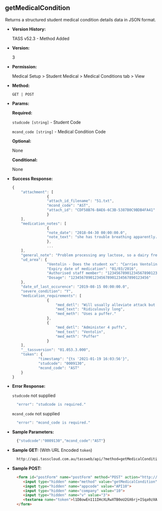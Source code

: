 **getMedicalCondition**
----
  Returns a structured student medical condition details data in JSON format.
  
* **Version History:**

  TASS v52.3 - Method Added

* **Version:**

  3

* **Permission:**

  Medical Setup > Student Medical > Medical Conditions tab > View

* **Method:**

  `GET | POST`
  
*  **Params:**

   **Required:**
 
   `studcode [string]` - Student Code

   `mcond_code [string]` - Medical Condition Code

   **Optional:**

   None

   **Conditional:**

   None

* **Success Response:**

    ```javascript
	{
		"attachment": [
					{
					"attach_id_filename": "51.txt",
					"mcond_code": "AST",
					"attach_id": "CDF58B76-BAE6-6C3B-5387B0C9BDB4FA41"
					}
		],
		"medication_notes": [
					{
					"note_date": "2018-04-30 00:00:00.0",
					"note_text": "she has trouble breathing apparently."
					},
					...
		],
		"general_note": "Problem processing any lactose, so a dairy free diet",
		"ud_area": {
					"Ventolin - Does the student xx": "Carries Ventolin with her at all times when she remembers xx",
					"Expiry date of medication": "01/03/2016",
					"Authorised staff member": "123456789012345678901234567890123456789012345678901234567890",
					"Dosage": "123456789012345678901234567890123456"
		},
		"date_of_last_occurence": "2019-08-15 00:00:00.0",
		"severe_condition": "Y",
		"medication_requirements": [
					{
						"med_detl": "Will usually alleviate attack but it may not.",
						"med_text": "Ridiculously long",
						"med_meth": "Uses a puffer."
					},
					{
						"med_detl": "Administer 4 puffs",
						"med_text": "Ventolin",
						"med_meth": "Puffer"
					}
		],
		"__tassversion": "01.053.3.000",
		"token": {
				"timestamp": "{ts '2021-01-19 16:03:56'}",
				"studcode": "0009130",
				"mcond_code": "AST"
		}
	}
    ```
 
* **Error Response:**

    `studcode` not supplied
    ```javascript
      "error": "studcode is required."
    ```

    `mcond_code` not supplied
    ```javascript
      "error": "mcond_code is required."
    ```

* **Sample Parameters:**

  ```javascript
    {"studcode":"0009130","mcond_code":"AST"}
  ```

* **Sample GET:** (With URL Encoded `token`)

  ```HTML
    http://api.tasscloud.com.au/tassweb/api/?method=getMedicalCondition&appcode=API10&company=10&v=3&token=l1D8owEn111IHcXLRwXTB0oU2GX6rj%2BISqa9zXA8We3J3mwgjW5pdUvFK3%2FIZ4mJ4bMyfKTmEoup%2B3tTE9GeLQ%3D%3D
  ```
  
* **Sample POST:**

  ```HTML
    <form id="postForm" name="postForm" method="POST" action="http://api.tasscloud.com.au/tassweb/api/">
       <input type="hidden" name="method" value="getMedicalCondition">
       <input type="hidden" name="appcode" value="API10">
       <input type="hidden" name="company" value="10">
       <input type="hidden" name="v" value="3">
       <textarea name="token">l1D8owEn111IHcXLRwXTB0oU2GX6rj+ISqa9zXA8We3J3mwgjW5pdUvFK3/IZ4mJ4bMyfKTmEoup+3tTE9GeLQ==</textarea>
    </form>
  ```
